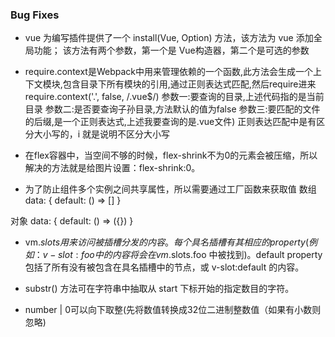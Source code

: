 ### Bug Fixes

* vue 为编写插件提供了一个 install(Vue, Option) 方法，该方法为 vue 添加全局功能；
该方法有两个参数，第一个是 Vue构造器，第二个是可选的参数

* require.context是Webpack中用来管理依赖的一个函数,此方法会生成一个上下文模块,包含目录下所有模块的引用,通过正则表达式匹配,然后require进来
require.context('.', false, /\.vue$/)
参数一:要查询的目录,上述代码指的是当前目录
参数二:是否要查询子孙目录,方法默认的值为false
参数三:要匹配的文件的后缀,是一个正则表达式,上述我要查询的是.vue文件)
正则表达匹配中是有区分大小写的，i 就是说明不区分大小写

* 在flex容器中，当空间不够的时候，flex-shrink不为0的元素会被压缩，所以解决的方法就是给图片设置：flex-shrink:0。

* 为了防止组件多个实例之间共享属性，所以需要通过工厂函数来获取值
数组
data: {
    default: () => []
} 
 
对象
data: {
    default: () => ({})
}

* vm.$slots
用来访问被插槽分发的内容。每个具名插槽有其相应的 property (例如：v-slot:foo 中的内容将会在 vm.$slots.foo 中被找到)。default property 包括了所有没有被包含在具名插槽中的节点，或 v-slot:default 的内容。

* substr() 方法可在字符串中抽取从 start 下标开始的指定数目的字符。

* number | 0可以向下取整(先将数值转换成32位二进制整数值（如果有小数则忽略)